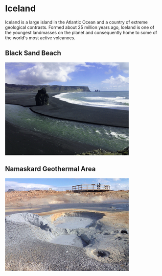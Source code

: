 
# **Iceland**

Iceland is a large island in the Atlantic Ocean and a country of extreme geological contrasts. Formed about 25 million years ago, Iceland is one of the youngest landmasses on the planet and consequently home to some of the world's most active volcanoes. 
			
## Black Sand Beach
![Text "Black Sand Beach"](nature_files/Iceland1.png)	
	
## Namaskard Geothermal Area

![Text "Namaskard Geothermal Area"](nature_files/Iceland2.png)

